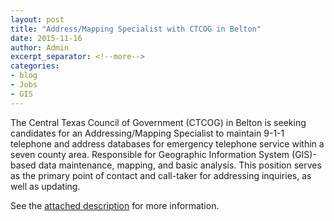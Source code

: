 ```yaml
---
layout: post
title: "Address/Mapping Specialist with CTCOG in Belton"
date: 2015-11-16
author: Admin
excerpt_separator: <!--more-->
categories:
- blog
- Jobs
- GIS
---
```


The Central Texas Council of Government (CTCOG) in Belton is seeking candidates for an Addressing/Mapping Specialist to maintain 9-1-1 telephone and address databases for emergency telephone service within a seven county area. <!--more-->Responsible for Geographic Information System (GIS)-based data maintenance, mapping, and basic analysis. This position serves as the primary point of contact and call-taker for addressing inquiries, as well as updating.

See the [attached description](https://drive.google.com/file/d/0B-8TC5jk7KXWUlV2WXc3MTViWXc/view?usp=sharing) for more information.

